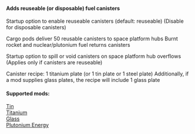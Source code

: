 #### Adds reuseable (or disposable) fuel canisters

Startup option to enable reuseable canisters (default: reuseable)
(Disable for disposable canisters)

Cargo pods deliver 50 reusable canisters to space platform hubs
Burnt rocket and nuclear/plutonium fuel returns canisters

Startup option to spill or void canisters on space platform hub overflows
(Applies only if canisters are reuseable)

Canister recipe:
1 titanium plate (or 1 tin plate or 1 steel plate)
Additionally, if a mod supplies glass plates, the recipe will include 1 glass plate

#### Supported mods:
[Tin](https://mods.factorio.com/mod/bztin)  
[Titanium](https://mods.factorio.com/mod/bztitanium)  
[Glass](https://mods.factorio.com/mod/Glass)  
[Plutonium Energy](https://mods.factorio.com/mod/PlutoniumEnergy)  

